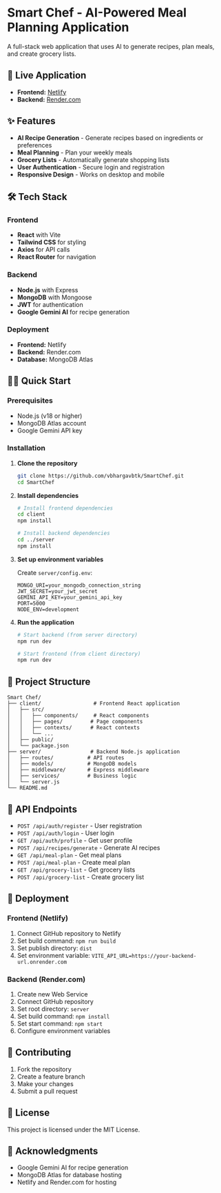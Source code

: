 # Smart Chef - AI-Powered Meal Planning Application

A full-stack web application that uses AI to generate recipes, plan meals, and create grocery lists.

## 🚀 Live Application

- **Frontend:** [Netlify](https://yoursmartchef.netlify.app)
- **Backend:** [Render.com](https://smartchef-backend-il6w.onrender.com)

## ✨ Features

- **AI Recipe Generation** - Generate recipes based on ingredients or preferences
- **Meal Planning** - Plan your weekly meals
- **Grocery Lists** - Automatically generate shopping lists
- **User Authentication** - Secure login and registration
- **Responsive Design** - Works on desktop and mobile

## 🛠️ Tech Stack

### Frontend
- **React** with Vite
- **Tailwind CSS** for styling
- **Axios** for API calls
- **React Router** for navigation

### Backend
- **Node.js** with Express
- **MongoDB** with Mongoose
- **JWT** for authentication
- **Google Gemini AI** for recipe generation

### Deployment
- **Frontend:** Netlify
- **Backend:** Render.com
- **Database:** MongoDB Atlas

## 🏃‍♂️ Quick Start

### Prerequisites
- Node.js (v18 or higher)
- MongoDB Atlas account
- Google Gemini API key

### Installation

1. **Clone the repository**
   ```bash
   git clone https://github.com/vbhargavbtk/SmartChef.git
   cd SmartChef
   ```

2. **Install dependencies**
   ```bash
   # Install frontend dependencies
   cd client
   npm install
   
   # Install backend dependencies
   cd ../server
   npm install
   ```

3. **Set up environment variables**
   
   Create `server/config.env`:
   ```
   MONGO_URI=your_mongodb_connection_string
   JWT_SECRET=your_jwt_secret
   GEMINI_API_KEY=your_gemini_api_key
   PORT=5000
   NODE_ENV=development
   ```

4. **Run the application**
   ```bash
   # Start backend (from server directory)
   npm run dev
   
   # Start frontend (from client directory)
   npm run dev
   ```

## 📁 Project Structure

```
Smart Chef/
├── client/                 # Frontend React application
│   ├── src/
│   │   ├── components/     # React components
│   │   ├── pages/         # Page components
│   │   ├── contexts/      # React contexts
│   │   └── ...
│   ├── public/
│   └── package.json
├── server/                # Backend Node.js application
│   ├── routes/           # API routes
│   ├── models/           # MongoDB models
│   ├── middleware/       # Express middleware
│   ├── services/         # Business logic
│   └── server.js
└── README.md
```

## 🔧 API Endpoints

- `POST /api/auth/register` - User registration
- `POST /api/auth/login` - User login
- `GET /api/auth/profile` - Get user profile
- `POST /api/recipes/generate` - Generate AI recipes
- `GET /api/meal-plan` - Get meal plans
- `POST /api/meal-plan` - Create meal plan
- `GET /api/grocery-list` - Get grocery lists
- `POST /api/grocery-list` - Create grocery list

## 🚀 Deployment

### Frontend (Netlify)
1. Connect GitHub repository to Netlify
2. Set build command: `npm run build`
3. Set publish directory: `dist`
4. Set environment variable: `VITE_API_URL=https://your-backend-url.onrender.com`

### Backend (Render.com)
1. Create new Web Service
2. Connect GitHub repository
3. Set root directory: `server`
4. Set build command: `npm install`
5. Set start command: `npm start`
6. Configure environment variables

## 🤝 Contributing

1. Fork the repository
2. Create a feature branch
3. Make your changes
4. Submit a pull request

## 📄 License

This project is licensed under the MIT License.

## 🙏 Acknowledgments

- Google Gemini AI for recipe generation
- MongoDB Atlas for database hosting
- Netlify and Render.com for hosting